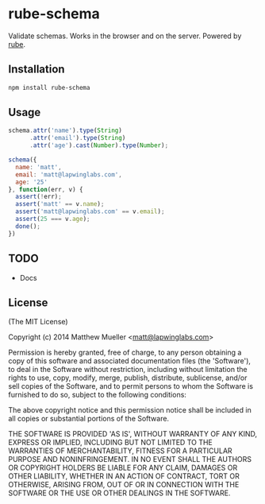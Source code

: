 
# rube-schema

  Validate schemas. Works in the browser and on the server. Powered by [rube](https://github.com/lapwinglabs/rube).

## Installation

```bash
npm install rube-schema
```

## Usage

```js
schema.attr('name').type(String)
      .attr('email').type(String)
      .attr('age').cast(Number).type(Number);

schema({
  name: 'matt',
  email: 'matt@lapwinglabs.com',
  age: '25'
}, function(err, v) {
  assert(!err);
  assert('matt' == v.name);
  assert('matt@lapwinglabs.com' == v.email);
  assert(25 === v.age);
  done();
})
```

## TODO

* Docs

## License

(The MIT License)

Copyright (c) 2014 Matthew Mueller &lt;matt@lapwinglabs.com&gt;

Permission is hereby granted, free of charge, to any person obtaining
a copy of this software and associated documentation files (the
'Software'), to deal in the Software without restriction, including
without limitation the rights to use, copy, modify, merge, publish,
distribute, sublicense, and/or sell copies of the Software, and to
permit persons to whom the Software is furnished to do so, subject to
the following conditions:

The above copyright notice and this permission notice shall be
included in all copies or substantial portions of the Software.

THE SOFTWARE IS PROVIDED 'AS IS', WITHOUT WARRANTY OF ANY KIND,
EXPRESS OR IMPLIED, INCLUDING BUT NOT LIMITED TO THE WARRANTIES OF
MERCHANTABILITY, FITNESS FOR A PARTICULAR PURPOSE AND NONINFRINGEMENT.
IN NO EVENT SHALL THE AUTHORS OR COPYRIGHT HOLDERS BE LIABLE FOR ANY
CLAIM, DAMAGES OR OTHER LIABILITY, WHETHER IN AN ACTION OF CONTRACT,
TORT OR OTHERWISE, ARISING FROM, OUT OF OR IN CONNECTION WITH THE
SOFTWARE OR THE USE OR OTHER DEALINGS IN THE SOFTWARE.
